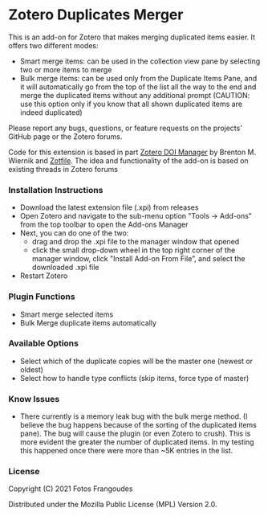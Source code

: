 # Zotero Duplicates Merger

This is an add-on for Zotero that makes merging duplicated items easier. It offers two different modes:
  - Smart merge items: can be used in the collection view pane by selecting two or more items to merge
  - Bulk merge items: can be used only from the Duplicate Items Pane, and it will automatically go from the top of the list all the way to the end and merge the duplicated items without any additional prompt (CAUTION: use this option only if you know that all shown duplicated items are indeed duplicated)

Please report any bugs, questions, or feature requests on the projects' GitHub page or the Zotero forums.

Code for this extension is based in part [Zotero DOI Manager](https://github.com/bwiernik/zotero-shortdoi) by Brenton M. Wiernik and [Zotfile](https://github.com/jlegewie/zotfile). The idea and functionality of the add-on is based on existing threads in Zotero forums

### Installation Instructions

  - Download the latest extension file (.xpi) from releases
  - Open Zotero and navigate to the sub-menu option "Tools -> Add-ons" from the top toolbar to open the Add-ons Manager
  - Next, you can do one of the two:
    - drag and drop the .xpi file to the manager window that opened
    - click the small drop-down wheel in the top right corner of the manager window, click "Install Add-on From File”, and select the downloaded .xpi file
  - Restart Zotero

### Plugin Functions

  - Smart merge selected items  
  - Bulk Merge duplicate items automatically

### Available Options
  - Select which of the duplicate copies will be the master one (newest or oldest)  
  - Select how to handle type conflicts (skip items, force type of master)

### Know Issues
  - There currently is a memory leak bug with the bulk merge method. (I believe the bug happens because of the sorting of the duplicated items pane). The bug will cause the plugin (or even Zotero to crush). This is more evident the greater the number of duplicated items. In my testing this happened once there were more than ~5K entries in the list.

### License

Copyright (C) 2021 Fotos Frangoudes

Distributed under the Mozilla Public License (MPL) Version 2.0.
